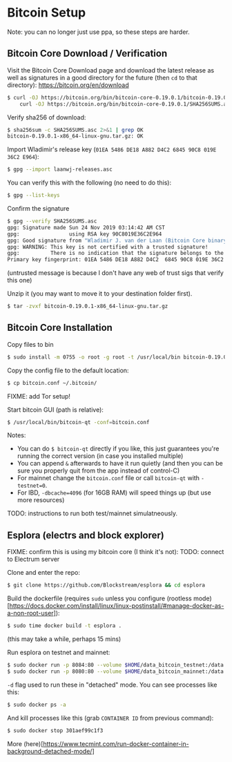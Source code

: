 # Bitcoin Setup

Note: you can no longer just use ppa, so these steps are harder.

## Bitcoin Core Download / Verification

Visit the Bitcoin Core Download page and download the latest release as well as signatures in a good directory for the future (then `cd` to that directory):
https://bitcoin.org/en/download
```bash
$ curl -OJ https://bitcoin.org/bin/bitcoin-core-0.19.0.1/bitcoin-0.19.0.1-x86_64-linux-gnu.tar.gz && \
	curl -OJ https://bitcoin.org/bin/bitcoin-core-0.19.0.1/SHA256SUMS.asc
```

Verify sha256 of download:
```bash
$ sha256sum -c SHA256SUMS.asc 2>&1 | grep OK
bitcoin-0.19.0.1-x86_64-linux-gnu.tar.gz: OK
```

Import Wladimir's release key (`01EA 5486 DE18 A882 D4C2 6845 90C8 019E 36C2 E964`):
```bash
$ gpg --import laanwj-releases.asc
```

You can verify this with the following (no need to do this):
```bash
$ gpg --list-keys
```

Confirm the signature
```bash
$ gpg --verify SHA256SUMS.asc
gpg: Signature made Sun 24 Nov 2019 03:14:42 AM CST
gpg:                using RSA key 90C8019E36C2E964
gpg: Good signature from "Wladimir J. van der Laan (Bitcoin Core binary release signing key) <laanwj@gmail.com>" [unknown]
gpg: WARNING: This key is not certified with a trusted signature!
gpg:          There is no indication that the signature belongs to the owner.
Primary key fingerprint: 01EA 5486 DE18 A882 D4C2  6845 90C8 019E 36C2 E964
```
(untrusted message is because I don't have any web of trust sigs that verify this one)

Unzip it (you may want to move it to your destination folder first).
```bash
$ tar -zvxf bitcoin-0.19.0.1-x86_64-linux-gnu.tar.gz
```

## Bitcoin Core Installation

Copy files to bin
```bash
$ sudo install -m 0755 -o root -g root -t /usr/local/bin bitcoin-0.19.0.1/bin/*
```

Copy the config file to the default location:
```bash
$ cp bitcoin.conf ~/.bitcoin/

```
FIXME: add Tor setup!

Start bitcoin GUI (path is relative):
```bash
$ /usr/local/bin/bitcoin-qt -conf=bitcoin.conf
```
Notes:
* You can do `$ bitcoin-qt` directly if you like, this just guarantees you're running the correct version (in case you installed multiple)
* You can append `&` afterwards to have it run quietly (and then you can be sure you properly quit from the app instead of control-C)
* For mainnet change the `bitcoin.conf` file or call `bitcoin-qt` with `-testnet=0`.
* For IBD, `-dbcache=4096` (for 16GB RAM) will speed things up (but use more resources)

TODO: instructions to run both test/mainnet simulatneously.

## Esplora (electrs and block explorer)

FIXME: confirm this is using my bitcoin core (I think it's not):
TODO: connect to Electrum server

Clone and enter the repo:
```bash
$ git clone https://github.com/Blockstream/esplora && cd esplora
```

Build the dockerfile (requires `sudo` unless you configure (rootless mode)[https://docs.docker.com/install/linux/linux-postinstall/#manage-docker-as-a-non-root-user]):
```bash
$ sudo time docker build -t esplora .
```
(this may take a while, perhaps 15 mins)

Run esplora on testnet and mainnet:
```bash
$ sudo docker run -p 8084:80 --volume $HOME/data_bitcoin_testnet:/data -itd esplora bash -c "/srv/explorer/run.sh bitcoin-testnet explorer"
$ sudo docker run -p 8080:80 --volume $HOME/data_bitcoin_mainnet:/data -itd esplora bash -c "/srv/explorer/run.sh bitcoin-mainnet explorer"
```

`-d` flag used to run these in "detached" mode. You can see processes like this:
```bash
$ sudo docker ps -a
```

And kill processes like this (grab `CONTAINER ID` from previous command):
```bash
$ sudo docker stop 301aef99c1f3
```

More (here)[https://www.tecmint.com/run-docker-container-in-background-detached-mode/]
